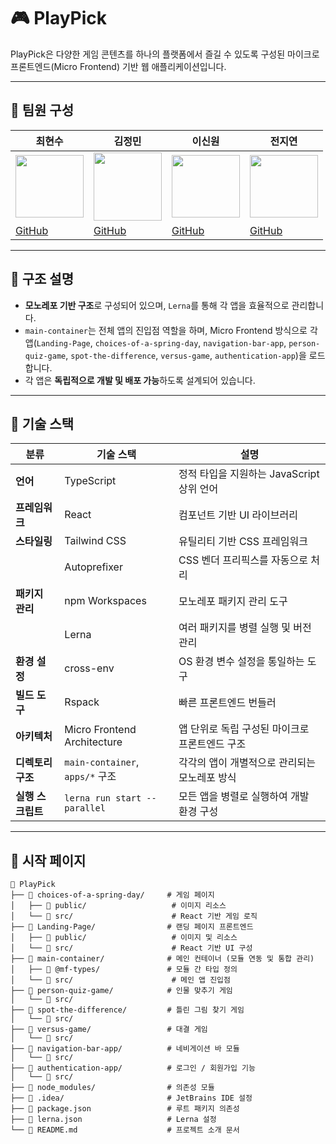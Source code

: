 # 🎮 PlayPick
PlayPick은 다양한 게임 콘텐츠를 하나의 플랫폼에서 즐길 수 있도록 구성된 마이크로 프론트엔드(Micro Frontend) 기반 웹 애플리케이션입니다.

---

## 👥 팀원 구성

| 최현수 | 김정민 | 이신원 | 전지연 |
|--------|--------|--------|--------|
| <img src="https://cdn.discordapp.com/attachments/1383999022238273586/1384715997809741945/image.png?ex=685370c4&is=68521f44&hm=a179a00ce94ed8a5958c96b23ad7bffe5b7f4daddb69ae2b87bd6bc187ef71f8&" width="109" height="100"/> | <img src="https://avatars.githubusercontent.com/u/6846349?s=80&v=4" width="109" height="109"/> | <img src="https://mblogthumb-phinf.pstatic.net/MjAxNzExMTNfOTkg/MDAxNTEwNTE5MDU1OTAx.CgrsefuknGH3WyTiveT8LsFGXw288baNiov22l9sCywg.x3YtB2I7VXitiMcvgOkRkiH5umtLrNWj7IothphFwF0g.PNG.211grims/136.png?type=w800" width="109" height="100"/> | <img src="https://cdn.discordapp.com/attachments/1383999022238273586/1384715530136715366/1750066148038.jpg?ex=68537055&is=68521ed5&hm=74fb22315aca7246b65fbf04678837fb854606ec610d37f84029ecbba24a583b&" width="109" height="100"/> |
| [GitHub](https://github.com/IMCODER0000) | [GitHub](https://github.com/Mur-pixel) | [GitHub](https://github.com/redEevee) | [GitHub](https://github.com/dia0723) |

---

## 🧩 구조 설명

- **모노레포 기반 구조**로 구성되어 있으며, `Lerna`를 통해 각 앱을 효율적으로 관리합니다.
- `main-container`는 전체 앱의 진입점 역할을 하며, Micro Frontend 방식으로 각 앱(`Landing-Page`, `choices-of-a-spring-day`, `navigation-bar-app`, `person-quiz-game`, `spot-the-difference`, `versus-game`, `authentication-app`)을 로드합니다.
- 각 앱은 **독립적으로 개발 및 배포 가능**하도록 설계되어 있습니다.

---

## 🧱 기술 스택

| 분류            | 기술 스택                            | 설명 |
|------------------|--------------------------------------|------|
| **언어**         | TypeScript                           | 정적 타입을 지원하는 JavaScript 상위 언어 |
| **프레임워크**   | React                                | 컴포넌트 기반 UI 라이브러리 |
| **스타일링**     | Tailwind CSS                         | 유틸리티 기반 CSS 프레임워크 |
|                  | Autoprefixer                         | CSS 벤더 프리픽스를 자동으로 처리 |
| **패키지 관리**  | npm Workspaces                       | 모노레포 패키지 관리 도구 |
|                  | Lerna                                | 여러 패키지를 병렬 실행 및 버전 관리 |
| **환경 설정**    | cross-env                            | OS 환경 변수 설정을 통일하는 도구 |
| **빌드 도구**    | Rspack                               | 빠른 프론트엔드 번들러 |
| **아키텍처**     | Micro Frontend Architecture          | 앱 단위로 독립 구성된 마이크로 프론트엔드 구조 |
| **디렉토리 구조**| `main-container`, `apps/*` 구조      | 각각의 앱이 개별적으로 관리되는 모노레포 방식 |
| **실행 스크립트**| `lerna run start --parallel`         | 모든 앱을 병렬로 실행하여 개발 환경 구성 |

---

## 🚀 시작 페이지

```text
📁 PlayPick
├── 📁 choices-of-a-spring-day/     # 게임 페이지
│   ├── 📁 public/                   # 이미지 리소스
│   └── 📁 src/                      # React 기반 게임 로직
├── 📁 Landing-Page/                # 랜딩 페이지 프론트엔드
│   ├── 📁 public/                   # 이미지 및 리소스
│   └── 📁 src/                      # React 기반 UI 구성
├── 📁 main-container/              # 메인 컨테이너 (모듈 연동 및 통합 관리)
│   ├── 📁 @mf-types/               # 모듈 간 타입 정의
│   └── 📁 src/                      # 메인 앱 진입점
├── 📁 person-quiz-game/            # 인물 맞추기 게임
│   └── 📁 src/
├── 📁 spot-the-difference/         # 틀린 그림 찾기 게임
│   └── 📁 src/
├── 📁 versus-game/                 # 대결 게임
│   └── 📁 src/
├── 📁 navigation-bar-app/          # 네비게이션 바 모듈
│   └── 📁 src/
├── 📁 authentication-app/          # 로그인 / 회원가입 기능
│   └── 📁 src/
├── 📁 node_modules/                # 의존성 모듈
├── 📁 .idea/                       # JetBrains IDE 설정
├── 📄 package.json                 # 루트 패키지 의존성
├── 📄 lerna.json                   # Lerna 설정
└── 📄 README.md                    # 프로젝트 소개 문서
